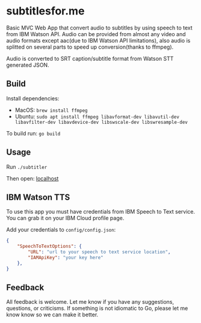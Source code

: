 # subtitlesfor.me 

Basic MVC Web App that convert audio to subtitles by using speech to text from IBM Watson API.
Audio can be provided from almost any video and audio formats except aac(due to IBM Watson API limitations),
also audio is splitted on several parts to speed up conversion(thanks to ffmpeg).

Audio is converted to SRT caption/subtitle format from Watson STT generated JSON.

## Build
Install dependencies:

* MacOS: `brew install ffmpeg`
* Ubuntu: `sudo apt install ffmpeg libavformat-dev libavutil-dev libavfilter-dev libavdevice-dev libswscale-dev libswresample-dev`

To build run:
`go build`

## Usage
Run `./subtitler`

Then open: [localhost](http://localhost)

## IBM Watson TTS
To use this app you must have credentials from IBM Speech to Text service.
You can grab it on your IBM Cloud profile page.
 
Add your credentials to `config/config.json`:

~~~ json
{
    "SpeechToTextOptions": {
        "URL": "url to your speech to text service location",
        "IAMApiKey": "your key here"
    },
}
~~~

## Feedback

All feedback is welcome. Let me know if you have any suggestions, questions, or criticisms. 
If something is not idiomatic to Go, please let me know know so we can make it better.
